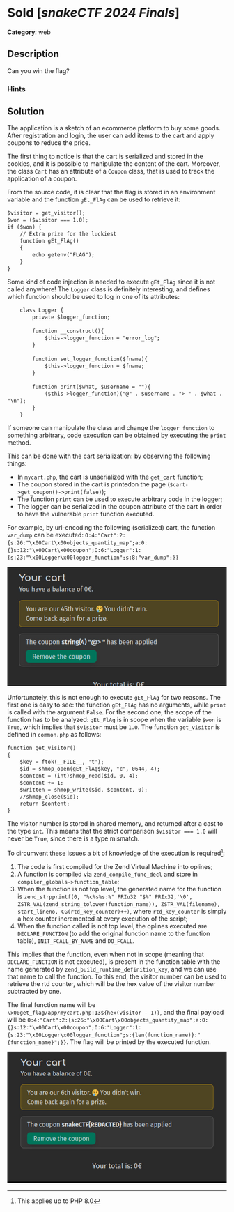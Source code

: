 # Sold [_snakeCTF 2024 Finals_]

**Category**: web

## Description

Can you win the flag?

### Hints

## Solution

The application is a sketch of an ecommerce platform to buy some goods.
After registration and login, the user can add items to the cart and apply coupons to reduce the price.

The first thing to notice is that the cart is serialized and stored in the cookies, and it is possible to manipulate the content of the cart. Moreover, the class `Cart` has an attribute of a `Coupon` class, that is used to track the application of a coupon.

From the source code, it is clear that the flag is stored in an environment variable and the function `gEt_FlAg` can be used to retrieve it:

```
$visitor = get_visitor();
$won = ($visitor === 1.0);
if ($won) {
    // Extra prize for the luckiest
    function gEt_FlAg()
    {
        echo getenv("FLAG");
    }
}
``` 

Some kind of code injection is needed to execute `gEt_FlAg` since it is not called anywhere!
The `Logger` class is definitely interesting, and defines which function should be used to log in one of its attributes:

```
    class Logger {
        private $logger_function;
        
        function __construct(){
            $this->logger_function = "error_log";
        }
        
        function set_logger_function($fname){
            $this->logger_function = $fname;
        }

        function print($what, $username = ""){   
            ($this->logger_function)("@" . $username . "> " . $what . "\n");
        }
    }
```

If someone can manipulate the class and change the `logger_function` to something arbitrary, code execution can be obtained by executing the `print` method. 

This can be done with the cart serialization: by observing the following things:

 - In `mycart.php`, the cart is unserialized with the `get_cart` function;
 - The coupon stored in the cart is printedon the page (`$cart->get_coupon()->print(false)`);
 - The function `print` can be used to execute arbitrary code in the logger;
 - The logger can be serialized in the coupon attribute of the cart in order to have the vulnerable `print` function executed.

For example, by url-encoding the following (serialized) cart, the function `var_dump` can be executed: `O:4:"Cart":2:{s:26:"\x00Cart\x00objects_quantity_map";a:0:{}s:12:"\x00Cart\x00coupon";O:6:"Logger":1:{s:23:"\x00Logger\x00logger_function";s:8:"var_dump";}}`

![Example of code execution for var_dump](images/code_execution.jpg)

Unfortunately, this is not enough to execute `gEt_FlAg` for two reasons.
The first one is easy to see: the function `gEt_FlAg` has no arguments, while `print` is called with the argument `False`.
For the second one, the scope of the function has to be analyzed: `gEt_FlAg` is in scope when the variable `$won` is `True`, which implies that `$visitor` must be `1.0`. The function `get_visitor` is defined in `common.php` as follows:

```
function get_visitor()
{
    $key = ftok(__FILE__, 't');
    $id = shmop_open(gEt_FlAg$key, "c", 0644, 4);
    $content = (int)shmop_read($id, 0, 4);
    $content += 1;
    $written = shmop_write($id, $content, 0);
    //shmop_close($id);
    return $content;
}
```

The visitor number is stored in shared memory, and returned after a cast to the type `int`. This means that the strict comparison `$visitor === 1.0` will never be `True`, since there is a type mismatch.

To circumvent these issues a bit of knowledge of the execution is required[^1]:

1. The code is first compiled for the Zend Virtual Machine into oplines;
2. A function is compiled via `zend_compile_func_decl` and store in `compiler_globals->function_table`;
3. When the function is not top level, the generated name for the function is `zend_strpprintf(0, "%c%s%s:%" PRIu32 "$%" PRIx32,'\0', ZSTR_VAL(zend_string_tolower(function_name)), ZSTR_VAL(filename), start_lineno, CG(rtd_key_counter)++)`, where `rtd_key_counter` is simply a hex counter incremented at every execution of the script;
4. When the function called is not top level, the oplines executed are `DECLARE_FUNCTION` (to add the original function name to the function table), `INIT_FCALL_BY_NAME` and `DO_FCALL`.

This implies that the function, even when not in scope (meaning that `DECLARE_FUNCTION` is not executed), is present in the function table with the name generated by `zend_build_runtime_definition_key`, and we can use that name to call the function. To this end, the visitor number can be used to retrieve the rtd counter, which will be the hex value of the visitor number subtracted by one.

The final function name will be `\x00get_flag/app/mycart.php:13${hex(visitor - 1)}`, and the final payload will be `O:4:"Cart":2:{s:26:"\x00Cart\x00objects_quantity_map";a:0:{}s:12:"\x00Cart\x00coupon";O:6:"Logger":1:{s:23:"\x00Logger\x00logger_function";s:{len(function_name)}:"{function_name}";}}`. The flag will be printed by the executed function.

![The flag](images/flag.jpg)

[^1]: This applies up to PHP 8.0